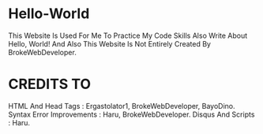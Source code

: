 # Hello-World
This Website Is Used For Me To Practice My Code Skills Also Write About Hello, World! And Also This Website Is Not Entirely Created By BrokeWebDeveloper.
# CREDITS TO
HTML And Head Tags : Ergastolator1, BrokeWebDeveloper, BayoDino.
Syntax Error Improvements : Haru, BrokeWebDeveloper.
Disqus And Scripts : Haru.
